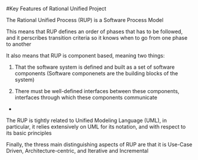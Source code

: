 #Key Features of Rational Unified Project

The Rational Unified Process (RUP) is a Software Process Model

This means that RUP defines an order of phases that has to be followed, and it perscribes transition criteria so it knows when to go from one phase to another

It also means that RUP is component based, meaning two things:

1. That the software system is defined and built as a set of software components (Software componenets are the building blocks of the system)

2. There must be well-defined interfaces between these components, interfaces through which these components communicate

-

The RUP is tightly related to Unified Modeling Language (UML), in particular, it relies extensively on UML for its notation, and with respect to its basic principles

Finally, the thress main distinguishing aspects of RUP are that it is Use-Case Driven, Architecture-centric, and Iterative and Incremental
